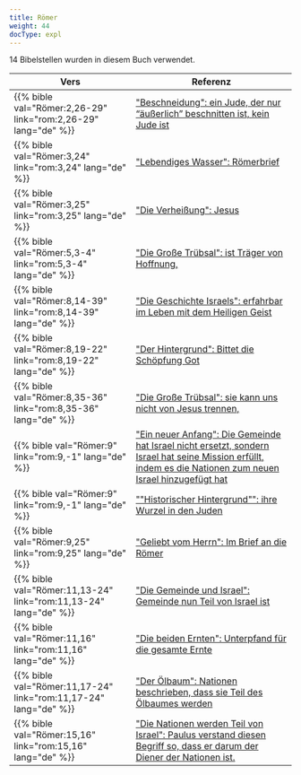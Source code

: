 ```yaml
---
title: Römer
weight: 44
docType: expl
---
```


14 Bibelstellen wurden in diesem Buch verwendet.

| Vers | Referenz |
|-------|-----------|
| {{% bible val="Römer:2,26-29" link="rom:2,26-29" lang="de" %}} | ["Beschneidung": ein Jude, der nur “äußerlich” beschnitten ist, kein Jude ist](/expl/background/israel/the-church-is-part-of-israel#ea38) |
| {{% bible val="Römer:3,24" link="rom:3,24" lang="de" %}} | ["Lebendiges Wasser": Römerbrief](/expl/content/paradise/the-new-jerusalem#8a3f) |
| {{% bible val="Römer:3,25" link="rom:3,25" lang="de" %}} | ["Die Verheißung": Jesus](/expl/bible/daniel/the-70-year-weeks#1bc2) |
| {{% bible val="Römer:5,3-4" link="rom:5,3-4" lang="de" %}} | ["Die Große Trübsal": ist Träger von Hoffnung,](/expl/content/army/the-end-time-and-the-great-tribulation#abe2) |
| {{% bible val="Römer:8,14-39" link="rom:8,14-39" lang="de" %}} | ["Die Geschichte Israels": erfahrbar im Leben mit dem Heiligen Geist](/appl/topics/hero/who-rules-the-world#e6be) |
| {{% bible val="Römer:8,19-22" link="rom:8,19-22" lang="de" %}} | ["Der Hintergrund": Bittet die Schöpfung Got](/expl/content/bowls/the-bowls-of-wrath#3526) |
| {{% bible val="Römer:8,35-36" link="rom:8,35-36" lang="de" %}} | ["Die Große Trübsal": sie kann uns nicht von Jesus trennen,](/expl/content/army/the-end-time-and-the-great-tribulation#abe2) |
| {{% bible val="Römer:9" link="rom:9,-1" lang="de" %}} | ["Ein neuer Anfang": Die Gemeinde hat Israel nicht ersetzt, sondern Israel hat seine Mission erfüllt, indem es die Nationen zum neuen Israel hinzugefügt hat](/appl/background/israel/_index#12dc) |
| {{% bible val="Römer:9" link="rom:9,-1" lang="de" %}} | [""Historischer Hintergrund"": ihre Wurzel in den Juden](/quick/background/history/_index#None) |
| {{% bible val="Römer:9,25" link="rom:9,25" lang="de" %}} | ["Geliebt vom Herrn": Im Brief an die Römer](/expl/background/israel/the-church-is-part-of-israel#e326) |
| {{% bible val="Römer:11,13-24" link="rom:11,13-24" lang="de" %}} | ["Die Gemeinde und Israel": Gemeinde nun Teil von Israel ist](/expl/topics/others/dispensionalism-and-its-critic#049e) |
| {{% bible val="Römer:11,16" link="rom:11,16" lang="de" %}} | ["Die beiden Ernten": Unterpfand für die gesamte Ernte](/expl/content/harvest/gods-army-and-the-seven-angels#45b1) |
| {{% bible val="Römer:11,17-24" link="rom:11,17-24" lang="de" %}} | ["Der Ölbaum": Nationen beschrieben, dass sie Teil des Ölbaumes werden](/expl/background/israel/the-church-is-part-of-israel#b358) |
| {{% bible val="Römer:15,16" link="rom:15,16" lang="de" %}} | ["Die Nationen werden Teil von Israel": Paulus verstand diesen Begriff so, dass er darum der Diener der Nationen ist.](/expl/background/israel/the-remnant-of-israel#1c50) |
